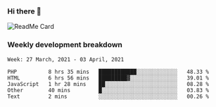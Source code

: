 ### Hi there 👋

<!--
**itzcy/itzcy** is a ✨ _special_ ✨ repository because its `README.md` (this file) appears on your GitHub profile.

Here are some ideas to get you started:

- 🔭 I’m currently working on ...
- 🌱 I’m currently learning ...
- 👯 I’m looking to collaborate on ...
- 🤔 I’m looking for help with ...
- 💬 Ask me about ...
- 📫 How to reach me: ...
- 😄 Pronouns: ...
- ⚡ Fun fact: ...
-->
![ReadMe Card](https://github-readme-stats.vercel.app/api?username=itzcy&show_icons=true&title_color=2d3198&icon_color=797cb8&text_color=24292e&bg_color=f6f8fa)

### Weekly development breakdown
<!--START_SECTION:waka-->
```text
Week: 27 March, 2021 - 03 April, 2021

PHP          8 hrs 35 mins   ████████████░░░░░░░░░░░░░   48.33 % 
HTML         6 hrs 56 mins   █████████▓░░░░░░░░░░░░░░░   39.01 % 
JavaScript   1 hr 28 mins    ██░░░░░░░░░░░░░░░░░░░░░░░   08.28 % 
Other        40 mins         █░░░░░░░░░░░░░░░░░░░░░░░░   03.83 % 
Text         2 mins          ░░░░░░░░░░░░░░░░░░░░░░░░░   00.26 % 
```
<!--END_SECTION:waka-->
